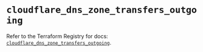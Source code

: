 # `cloudflare_dns_zone_transfers_outgoing`

Refer to the Terraform Registry for docs: [`cloudflare_dns_zone_transfers_outgoing`](https://registry.terraform.io/providers/cloudflare/cloudflare/5.2.0/docs/resources/dns_zone_transfers_outgoing).

